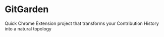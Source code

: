 # GitGarden
Quick Chrome Extension project that transforms your Contribution History into a natural topology 
